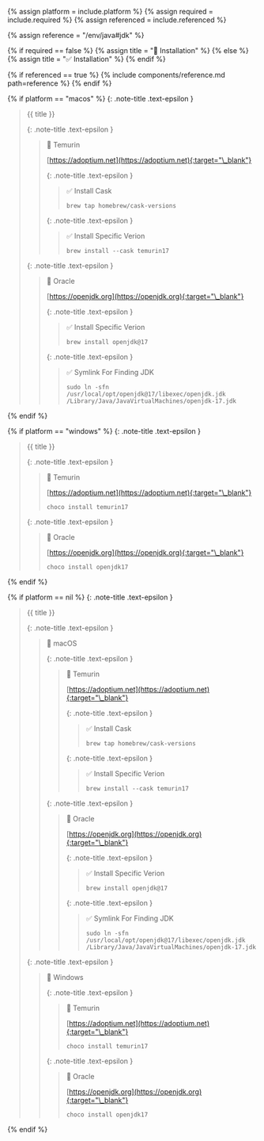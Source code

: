 <!-- LOCATION -->
<!-- _includes/components/java/ -->

<!-- INCLUDE -->
<!-- components/java/jdk.md -->

<!-- VARIABLES -->
<!-- platform:      [macos, windows], default to ALL -->
<!-- required:      [true, false], default to true -->
<!-- referenced:    [true, false], default to false -->


<!-- READ VARIABLES -->
{% assign platform   = include.platform %}
{% assign required   = include.required %}
{% assign referenced = include.referenced %}


<!-- ASSIGN CONSTANTS -->
{% assign reference = "/env/java#jdk" %}


<!-- DECIDE TO DISPLAY THE NECESSITY OF THE INSTALLATION -->
{% if required == false %}
    {% assign title = "🔲 Installation" %}
{% else %}
    {% assign title = "✅ Installation" %}
{% endif %}


<!-- DECIDE TO DISPLAY THE LINK OF THIS COMPONENT -->
{% if referenced == true %}
{% include components/reference.md path=reference %}
{% endif %}


<!-- MAIN CONTENT -->

<!-- macOS -->
{% if platform == "macos" %}
{: .note-title .text-epsilon } 
> {{ title }}
>
> {: .note-title .text-epsilon } 
>> 🔘 Temurin
>>
>> [https://adoptium.net](https://adoptium.net){:target="\_blank"}<br>
>>
>> {: .note-title .text-epsilon } 
>>> ✅ Install Cask
>>>
>>> ```shell
>>> brew tap homebrew/cask-versions
>>> ```
>>
>> {: .note-title .text-epsilon } 
>>> ✅ Install Specific Verion
>>>
>>> ```shell
>>> brew install --cask temurin17
>>> ```
>
> {: .note-title .text-epsilon }
>> 🔘 Oracle
>>
>> [https://openjdk.org](https://openjdk.org){:target="\_blank"}
>>
>> {: .note-title .text-epsilon } 
>>> ✅ Install Specific Verion
>>>
>>> ```shell
>>> brew install openjdk@17
>>> ```
>>
>> {: .note-title .text-epsilon } 
>>> ✅ Symlink For Finding JDK
>>>
>>> ```shell
>>> sudo ln -sfn /usr/local/opt/openjdk@17/libexec/openjdk.jdk /Library/Java/JavaVirtualMachines/openjdk-17.jdk
>>> ```
{% endif %}

<!-- Windows -->
{% if platform == "windows" %}
 {: .note-title .text-epsilon } 
> {{ title }}
>
> {: .note-title .text-epsilon } 
>> 🔘 Temurin
>>
>> [https://adoptium.net](https://adoptium.net){:target="\_blank"}<br>
>>
>> ```shell
>> choco install temurin17
>> ```
>
> {: .note-title .text-epsilon }
>> 🔘 Oracle
>>
>> [https://openjdk.org](https://openjdk.org){:target="\_blank"}
>>
>> ```shell
>> choco install openjdk17
>> ```
{% endif %}

<!-- All -->
{% if platform == nil %}
{: .note-title .text-epsilon } 
> {{ title }}
>
> {: .note-title .text-epsilon } 
>> 🔘 macOS
>>
>> {: .note-title .text-epsilon } 
>>> 🔘 Temurin
>>>
>>> [https://adoptium.net](https://adoptium.net){:target="\_blank"}<br>
>>>
>>> {: .note-title .text-epsilon } 
>>>> ✅ Install Cask
>>>>
>>>> ```shell
>>>> brew tap homebrew/cask-versions
>>>> ```
>>>
>>> {: .note-title .text-epsilon } 
>>>> ✅ Install Specific Verion
>>>>
>>>> ```shell
>>>> brew install --cask temurin17
>>>> ```
>>
>> {: .note-title .text-epsilon }
>>> 🔘 Oracle
>>>
>>> [https://openjdk.org](https://openjdk.org){:target="\_blank"}
>>>
>>> {: .note-title .text-epsilon } 
>>>> ✅ Install Specific Verion
>>>>
>>>> ```shell
>>>> brew install openjdk@17
>>>> ```
>>>
>>> {: .note-title .text-epsilon } 
>>>> ✅ Symlink For Finding JDK
>>>>
>>>> ```shell
>>>> sudo ln -sfn /usr/local/opt/openjdk@17/libexec/openjdk.jdk /Library/Java/JavaVirtualMachines/openjdk-17.jdk
>>>> ```
>
> {: .note-title .text-epsilon } 
>> 🔘 Windows
>>
>> {: .note-title .text-epsilon } 
>>> 🔘 Temurin
>>>
>>> [https://adoptium.net](https://adoptium.net){:target="\_blank"}<br>
>>>
>>> ```shell
>>> choco install temurin17
>>> ```
>>
>> {: .note-title .text-epsilon }
>>> 🔘 Oracle
>>>
>>> [https://openjdk.org](https://openjdk.org){:target="\_blank"}
>>>
>>> ```shell
>>> choco install openjdk17
>>> ```
{% endif %}
